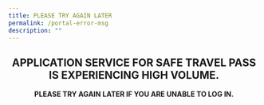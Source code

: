 ```yaml
---
title: PLEASE TRY AGAIN LATER
permalink: /portal-error-msg
description: ""
---
```

<style type="text/css" media="screen">
  .container {
    margin: 10px auto;
    max-width: 600px;
    text-align: center;
  }
  h1 {
    margin: 30px 0;
    font-size: 4em;
    line-height: 1;
    letter-spacing: -1px;
  }
</style>

<div class="container">
  <h2>APPLICATION SERVICE FOR SAFE TRAVEL PASS IS EXPERIENCING HIGH VOLUME.  </h2>

  <p><strong>PLEASE TRY AGAIN LATER IF YOU ARE UNABLE TO LOG IN. </strong></p><br/>
</div>